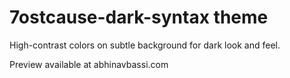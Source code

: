 # 7ostcause-dark-syntax theme

High-contrast colors on subtle background for dark look and feel.

Preview available at abhinavbassi.com

